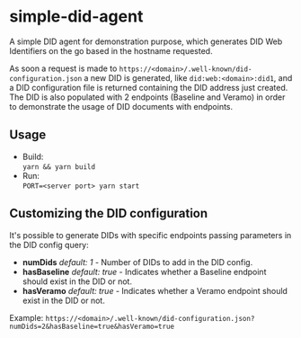 # simple-did-agent

A simple DID agent for demonstration purpose, which generates DID Web Identifiers on the go based in the hostname requested.

As soon a request is made to `https://<domain>/.well-known/did-configuration.json` a new DID is generated, like `did:web:<domain>:did1`, and a DID configuration file is returned containing the DID address just created. The DID is also populated with 2 endpoints (Baseline and Veramo) in order to demonstrate the usage of DID documents with endpoints.

## Usage
- Build: \
`yarn && yarn build`
- Run: \
`PORT=<server port> yarn start`

## Customizing the DID configuration

It's possible to generate DIDs with specific endpoints passing parameters in the DID config query:
* **numDids** *default: 1* - Number of DIDs to add in the DID config.
* **hasBaseline** *default: true* - Indicates whether a Baseline endpoint should exist in the DID or not.
* **hasVeramo** *default: true* - Indicates whether a Veramo endpoint should exist in the DID or not.

Example:
`https://<domain>/.well-known/did-configuration.json?numDids=2&hasBaseline=true&hasVeramo=true`